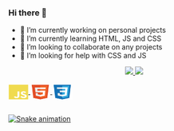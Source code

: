 ### Hi there 👋

<!--
**Cleiss/cleiss** is a ✨ _special_ ✨ repository because its `README.md` (this file) appears on your GitHub profile.

Here are some ideas to get you started:-->
- 🔭 I’m currently working on personal projects
- 🌱 I’m currently learning HTML, JS and CSS
- 👯 I’m looking to collaborate on any projects
- 🤔 I’m looking for help with CSS and JS


<div align="center">
  <a href="https://github.com/cleiss">
  <img height="180em" src="https://github-readme-stats.vercel.app/api?username=Cleiss&show_icons=true&theme=blueberry&include_all_commits=true&count_private=true"/>
  <img height="180em" src="https://github-readme-stats.vercel.app/api/top-langs/?username=cleiss&layout=compact&langs_count=7&theme=blueberry"/>
</div>
<div style="display: inline_block"><br>
  <img align="center" alt="" height="30" width="40" src="https://raw.githubusercontent.com/devicons/devicon/master/icons/javascript/javascript-plain.svg">
  <img align="center" alt="" height="30" width="40" src="https://raw.githubusercontent.com/devicons/devicon/master/icons/html5/html5-original.svg">
  <img align="center" alt="" height="30" width="40" src="https://raw.githubusercontent.com/devicons/devicon/master/icons/css3/css3-original.svg">
   
</div>
  
  ##
 
<div> 
 
  ![Snake animation](https://github.com/cleiss/cleiss/blob/output/github-contribution-grid-snake.svg)
 
</div>

